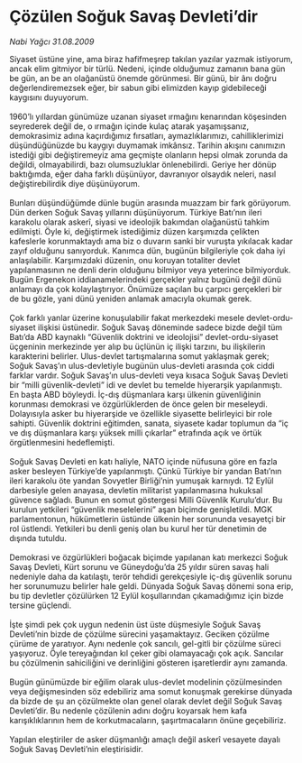 # Çözülen Soğuk Savaş Devleti’dir

*Nabi Yağcı 31.08.2009*

<div class="taraf_structure_2col_1zq">
<div class="margen_n">



 <p>Siyaset üstüne yine, ama biraz hafifmeşrep takılan yazılar yazmak istiyorum, ancak elim gitmiyor bir türlü. Nedeni, içinde olduğumuz zamanın bana gün be gün, an be an olağanüstü önemde görünmesi. Bir günü, bir ânı doğru değerlendiremezsek eğer, bir sabun gibi elimizden kayıp gidebileceği kaygısını duyuyorum. <br/><br/>1960’lı yıllardan günümüze uzanan siyaset ırmağını kenarından köşesinden seyrederek değil de, o ırmağın içinde kulaç atarak yaşamışsanız, demokrasimiz adına kaçırdığımız fırsatları, aymazlıklarımızı, cahilliklerimizi düşündüğünüzde bu kaygıyı duymamak imkânsız. Tarihin akışını canımızın istediği gibi değiştiremeyiz ama geçmişte olanların hepsi olmak zorunda da değildi, olmayabilirdi, bazı olumsuzluklar önlenebilirdi. Geriye her dönüp baktığımda, eğer daha farklı düşünüyor, davranıyor olsaydık neleri, nasıl değiştirebilirdik diye düşünüyorum. <br/><br/>Bunları düşündüğümde dünle bugün arasında muazzam bir fark görüyorum. Dün derken Soğuk Savaş yıllarını düşünüyorum. Türkiye Batı’nın ileri karakolu olarak askerî, siyasi ve ideolojik bakımdan olağanüstü tahkim edilmişti. Öyle ki, değiştirmek istediğimiz düzen karşımızda çelikten kafeslerle korunmaktaydı ama biz o duvarın sanki bir vuruşta yıkılacak kadar zayıf olduğunu sanıyorduk. Kanımca dün, bugünün bilgileriyle çok daha iyi anlaşılabilir. Karşımızdaki düzenin, onu koruyan totaliter devlet yapılanmasının ne denli derin olduğunu bilmiyor veya yeterince bilmiyorduk. Bugün Ergenekon iddianamelerindeki gerçekler yalnız bugünü değil dünü anlamayı da çok kolaylaştırıyor. Önümüze saçılan bu çarpıcı gerçekleri bir de bu gözle, yani dünü yeniden anlamak amacıyla okumak gerek. <br/><br/>Çok farklı yanlar üzerine konuşulabilir fakat merkezdeki mesele devlet-ordu-siyaset ilişkisi üstünedir. Soğuk Savaş döneminde sadece bizde değil tüm Batı’da ABD kaynaklı “Güvenlik doktrini ve ideolojisi” devlet-ordu-siyaset üçgeninin merkezinde yer alıp bu üçlünün iç ilişki tarzını, bu ilişkilerin karakterini belirler. Ulus-devlet tartışmalarına somut yaklaşmak gerek; Soğuk Savaş’ın ulus-devletiyle bugünün ulus-devleti arasında çok ciddi farklar vardır. Soğuk Savaş’ın ulus-devleti veya kısaca Soğuk Savaş Devleti bir “milli güvenlik-devleti” idi ve devlet bu temelde hiyerarşik yapılanmıştı. En başta ABD böyleydi. İç-dış düşmanlara karşı ülkenin güvenliğinin korunması demokrasi ve özgürlüklerden de önce gelen bir meseleydi. Dolayısıyla asker bu hiyerarşide ve özellikle siyasette belirleyici bir role sahipti. Güvenlik doktrini eğitimden, sanata, siyasete kadar toplumun da “iç ve dış düşmanlara karşı yüksek milli çıkarlar” etrafında açık ve örtük örgütlenmesini hedeflemişti. <br/><br/>Soğuk Savaş Devleti en katı haliyle, NATO içinde nüfusuna göre en fazla asker besleyen Türkiye’de yapılanmıştı. Çünkü Türkiye bir yandan Batı’nın ileri karakolu öte yandan Sovyetler Birliği’nin yumuşak karnıydı. 12 Eylül darbesiyle gelen anayasa, devletin militarist yapılanmasına hukuksal güvence sağladı. Bunun en somut göstergesi Milli Güvenlik Kurulu’dur. Bu kurulun yetkileri “güvenlik meselelerini” aşan biçimde genişletildi. MGK parlamentonun, hükümetlerin üstünde ülkenin her sorununda vesayetçi bir rol üstlendi. Yetkileri bu denli geniş olan bu kurul her tür denetimin de dışında tutuldu. <br/><br/>Demokrasi ve özgürlükleri boğacak biçimde yapılanan katı merkezci Soğuk Savaş Devleti, Kürt sorunu ve Güneydoğu’da 25 yıldır süren savaş hali nedeniyle daha da katılaştı, terör tehdidi gerekçesiyle iç-dış güvenlik sorunu her sorunumuzu belirler hale geldi. Dünyada Soğuk Savaş dönemi sona erip, bu tip devletler çözülürken 12 Eylül koşullarından çıkamadığımız için bizde tersine güçlendi. <br/><br/>İşte şimdi pek çok uygun nedenin üst üste düşmesiyle Soğuk Savaş Devleti’nin bizde de çözülme sürecini yaşamaktayız. Geciken çözülme çürüme de yaratıyor. Aynı nedenle çok sancılı, gel-gitli bir çözülme süreci yaşıyoruz. Öyle tereyağından kıl çeker gibi olamayacağı çok açık. Sancılar bu çözülmenin sahiciliğini ve derinliğini gösteren işaretlerdir aynı zamanda. <br/><br/>Bugün günümüzde bir eğilim olarak ulus-devlet modelinin çözülmesinden veya değişmesinden söz edebiliriz ama somut konuşmak gerekirse dünyada da bizde de şu an çözülmekte olan genel olarak devlet değil Soğuk Savaş Devleti’dir. Bu nedenle çözülenin adını doğru koyarsak hem kafa karışıklıklarının hem de korkutmacaların, şaşırtmacaların önüne geçebiliriz. <br/><br/>Yapılan eleştiriler de asker düşmanlığı amaçlı değil askerî vesayete dayalı Soğuk Savaş Devleti’nin eleştirisidir.</p>
<br/>
<br/>
<br/>



<br/>


<div id="taraf_not">
</div>

</div>


</div>
